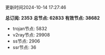 更新时间2024-10-14 17:27:46

**总订阅: 2353**
**总节点: 62833**
**有效节点: 38682**
- trojan节点: 5832
- v2ray节点: 29908
- ss节点: 2906
- ssr节点: 36
